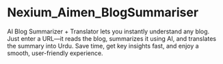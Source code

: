 # Nexium_Aimen_BlogSummariser
AI Blog Summarizer + Translator lets you instantly understand any blog. Just enter a URL—it reads the blog, summarizes it using AI, and translates the summary into Urdu. Save time, get key insights fast, and enjoy a smooth, user-friendly experience.
